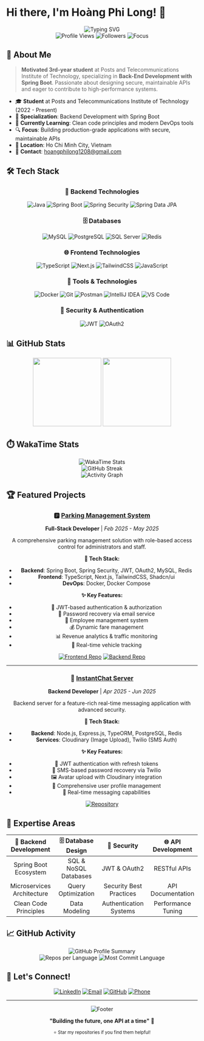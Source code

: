 # Hi there, I'm Hoàng Phi Long! 👋

<div align="center">
  <img src="https://readme-typing-svg.herokuapp.com?font=Fira+Code&weight=600&size=28&pause=1000&color=2F81F7&center=true&vCenter=true&width=600&lines=Backend+Developer;Spring+Boot+Enthusiast;Full-Stack+Engineer;PTIT+Student" alt="Typing SVG" />
</div>

<div align="center">
  <img src="https://komarev.com/ghpvc/?username=Lezh1n1208&color=blue&style=flat-square&label=Profile+Views" alt="Profile Views" />
  <img src="https://img.shields.io/github/followers/Lezh1n1208?style=flat-square&color=blue&label=Followers" alt="Followers" />
  <img src="https://img.shields.io/badge/Focus-Backend%20Development-blue?style=flat-square" alt="Focus" />
</div>

## 🚀 About Me

> **Motivated 3rd-year student** at Posts and Telecommunications Institute of Technology, specializing in **Back-End Development with Spring Boot**. Passionate about designing secure, maintainable APIs and eager to contribute to high-performance systems.

- 🎓 **Student** at Posts and Telecommunications Institute of Technology (2022 - Present)
- 💼 **Specialization**: Backend Development with Spring Boot
- 🌱 **Currently Learning**: Clean code principles and modern DevOps tools
- 🔍 **Focus**: Building production-grade applications with secure, maintainable APIs
- 📍 **Location**: Ho Chi Minh City, Vietnam
- 📧 **Contact**: hoangphilong1208@gmail.com

## 🛠️ Tech Stack

<div align="center">

### 🔧 Backend Technologies
![Java](https://img.shields.io/badge/Java-ED8B00?style=for-the-badge&logo=openjdk&logoColor=white)
![Spring Boot](https://img.shields.io/badge/Spring_Boot-6DB33F?style=for-the-badge&logo=spring-boot&logoColor=white)
![Spring Security](https://img.shields.io/badge/Spring_Security-6DB33F?style=for-the-badge&logo=spring-security&logoColor=white)
![Spring Data JPA](https://img.shields.io/badge/Spring_Data_JPA-6DB33F?style=for-the-badge&logo=spring&logoColor=white)

### 🗄️ Databases
![MySQL](https://img.shields.io/badge/MySQL-4479A1?style=for-the-badge&logo=mysql&logoColor=white)
![PostgreSQL](https://img.shields.io/badge/PostgreSQL-336791?style=for-the-badge&logo=postgresql&logoColor=white)
![SQL Server](https://img.shields.io/badge/SQL_Server-CC2927?style=for-the-badge&logo=microsoft-sql-server&logoColor=white)
![Redis](https://img.shields.io/badge/Redis-DC382D?style=for-the-badge&logo=redis&logoColor=white)

### 🌐 Frontend Technologies
![TypeScript](https://img.shields.io/badge/TypeScript-3178C6?style=for-the-badge&logo=typescript&logoColor=white)
![Next.js](https://img.shields.io/badge/Next.js-000000?style=for-the-badge&logo=next.js&logoColor=white)
![TailwindCSS](https://img.shields.io/badge/Tailwind_CSS-38B2AC?style=for-the-badge&logo=tailwind-css&logoColor=white)
![JavaScript](https://img.shields.io/badge/JavaScript-F7DF1E?style=for-the-badge&logo=javascript&logoColor=black)

### 🚀 Tools & Technologies
![Docker](https://img.shields.io/badge/Docker-2496ED?style=for-the-badge&logo=docker&logoColor=white)
![Git](https://img.shields.io/badge/Git-F05032?style=for-the-badge&logo=git&logoColor=white)
![Postman](https://img.shields.io/badge/Postman-FF6C37?style=for-the-badge&logo=postman&logoColor=white)
![IntelliJ IDEA](https://img.shields.io/badge/IntelliJ_IDEA-000000?style=for-the-badge&logo=intellij-idea&logoColor=white)
![VS Code](https://img.shields.io/badge/VS_Code-007ACC?style=for-the-badge&logo=visual-studio-code&logoColor=white)

### 🔐 Security & Authentication
![JWT](https://img.shields.io/badge/JWT-000000?style=for-the-badge&logo=json-web-tokens&logoColor=white)
![OAuth2](https://img.shields.io/badge/OAuth2-4285F4?style=for-the-badge&logo=google&logoColor=white)

</div>

## 📊 GitHub Stats

<div align="center">
  <img height="180em" src="https://github-readme-stats.vercel.app/api?username=Lezh1n1208&show_icons=true&theme=tokyonight&include_all_commits=true&count_private=true"/>
  <img height="180em" src="https://github-readme-stats.vercel.app/api/top-langs/?username=Lezh1n1208&layout=compact&langs_count=8&theme=tokyonight"/>
</div>

## ⏱️ WakaTime Stats

<div align="center">
  <img src="https://github-readme-stats.vercel.app/api/wakatime?username=Lezh1n&theme=tokyonight&layout=compact" alt="WakaTime Stats" />
</div>

<div align="center">
  <img src="https://github-readme-streak-stats.herokuapp.com/?user=Lezh1n1208&theme=tokyonight" alt="GitHub Streak" />
</div>

<div align="center">
  <img src="https://github-readme-activity-graph.vercel.app/graph?username=Lezh1n1208&theme=tokyo-night&hide_border=true" alt="Activity Graph" />
</div>

## 🏆 Featured Projects

<div align="center">

### 🅿️ [Parking Management System](https://github.com/PTIT-Parking)
**Full-Stack Developer** | *Feb 2025 - May 2025*

A comprehensive parking management solution with role-based access control for administrators and staff.

**🔧 Tech Stack:**
- **Backend**: Spring Boot, Spring Security, JWT, OAuth2, MySQL, Redis
- **Frontend**: TypeScript, Next.js, TailwindCSS, Shadcn/ui
- **DevOps**: Docker, Docker Compose

**✨ Key Features:**
- 🔐 JWT-based authentication & authorization
- 📧 Password recovery via email service
- 👥 Employee management system
- 💰 Dynamic fare management
- 📊 Revenue analytics & traffic monitoring
- 🚗 Real-time vehicle tracking

[![Frontend Repo](https://img.shields.io/badge/Frontend-Repository-blue?style=for-the-badge&logo=github)](https://github.com/PTIT-Parking/parking-management-ui)
[![Backend Repo](https://img.shields.io/badge/Backend-Repository-green?style=for-the-badge&logo=github)](https://github.com/PTIT-Parking/parking-management-backend)

---

### 💬 [InstantChat Server](https://github.com/Instant-Chat-App/InstantChat-Server)
**Backend Developer** | *Apr 2025 - Jun 2025*

Backend server for a feature-rich real-time messaging application with advanced security.

**🔧 Tech Stack:**
- **Backend**: Node.js, Express.js, TypeORM, PostgreSQL, Redis
- **Services**: Cloudinary (Image Upload), Twilio (SMS Auth)

**✨ Key Features:**
- 🔐 JWT authentication with refresh tokens
- 📱 SMS-based password recovery via Twilio
- 🖼️ Avatar upload with Cloudinary integration
- 👤 Comprehensive user profile management
- 🔄 Real-time messaging capabilities

[![Repository](https://img.shields.io/badge/View-Repository-orange?style=for-the-badge&logo=github)](https://github.com/Instant-Chat-App/InstantChat-Server)

</div>

## 🎯 Expertise Areas

<div align="center">

| 🔧 **Backend Development** | 🗄️ **Database Design** | 🔐 **Security** | 🌐 **API Development** |
|:--:|:--:|:--:|:--:|
| Spring Boot Ecosystem | SQL & NoSQL Databases | JWT & OAuth2 | RESTful APIs |
| Microservices Architecture | Query Optimization | Security Best Practices | API Documentation |
| Clean Code Principles | Data Modeling | Authentication Systems | Performance Tuning |

</div>

## 📈 GitHub Activity

<div align="center">
  <img src="https://github-profile-summary-cards.vercel.app/api/cards/profile-details?username=Lezh1n1208&theme=tokyonight" alt="GitHub Profile Summary" />
</div>

<div align="center">
  <img src="https://github-profile-summary-cards.vercel.app/api/cards/repos-per-language?username=Lezh1n1208&theme=tokyonight" alt="Repos per Language" />
  <img src="https://github-profile-summary-cards.vercel.app/api/cards/most-commit-language?username=Lezh1n1208&theme=tokyonight" alt="Most Commit Language" />
</div>

## 🤝 Let's Connect!

<div align="center">

[![LinkedIn](https://img.shields.io/badge/LinkedIn-0077B5?style=for-the-badge&logo=linkedin&logoColor=white)](https://www.linkedin.com/in/long-hoang120804/)
[![Email](https://img.shields.io/badge/Email-D14836?style=for-the-badge&logo=gmail&logoColor=white)](mailto:hoangphilong1208@gmail.com)
[![GitHub](https://img.shields.io/badge/GitHub-100000?style=for-the-badge&logo=github&logoColor=white)](https://github.com/Lezh1n1208)
[![Phone](https://img.shields.io/badge/Phone-25D366?style=for-the-badge&logo=whatsapp&logoColor=white)](tel:+84908706795)

</div>

---

<div align="center">
  <img src="https://capsule-render.vercel.app/api?type=waving&color=gradient&height=100&section=footer" alt="Footer" />
  
  **"Building the future, one API at a time"** 🚀
  
  <sub>⭐ Star my repositories if you find them helpful!</sub>
</div>
